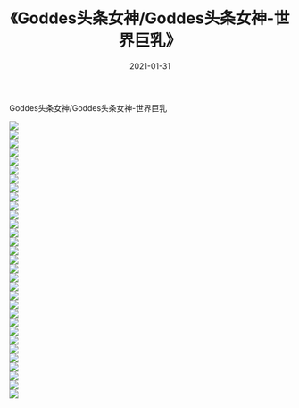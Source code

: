 ﻿---
layout: post
title:  《Goddes头条女神/Goddes头条女神-世界巨乳》
date:   2021-01-31
img: http://pic.660000.xyz/1:/网络美图/2021/Goddes头条女神/Goddes头条女神-世界巨乳/000.jpg
categories: [美女, 清纯, 唯美]
---

Goddes头条女神/Goddes头条女神-世界巨乳

 ![](http://pic.660000.xyz/1:/网络美图/2021/Goddes头条女神/Goddes头条女神-世界巨乳/001.jpg) <br>![](http://pic.660000.xyz/1:/网络美图/2021/Goddes头条女神/Goddes头条女神-世界巨乳/002.jpg) <br>![](http://pic.660000.xyz/1:/网络美图/2021/Goddes头条女神/Goddes头条女神-世界巨乳/003.jpg) <br>![](http://pic.660000.xyz/1:/网络美图/2021/Goddes头条女神/Goddes头条女神-世界巨乳/004.jpg) <br>![](http://pic.660000.xyz/1:/网络美图/2021/Goddes头条女神/Goddes头条女神-世界巨乳/005.jpg) <br>![](http://pic.660000.xyz/1:/网络美图/2021/Goddes头条女神/Goddes头条女神-世界巨乳/006.jpg) <br>![](http://pic.660000.xyz/1:/网络美图/2021/Goddes头条女神/Goddes头条女神-世界巨乳/007.jpg) <br>![](http://pic.660000.xyz/1:/网络美图/2021/Goddes头条女神/Goddes头条女神-世界巨乳/008.jpg) <br>![](http://pic.660000.xyz/1:/网络美图/2021/Goddes头条女神/Goddes头条女神-世界巨乳/009.jpg) <br>![](http://pic.660000.xyz/1:/网络美图/2021/Goddes头条女神/Goddes头条女神-世界巨乳/010.jpg) <br>![](http://pic.660000.xyz/1:/网络美图/2021/Goddes头条女神/Goddes头条女神-世界巨乳/011.jpg) <br>![](http://pic.660000.xyz/1:/网络美图/2021/Goddes头条女神/Goddes头条女神-世界巨乳/012.jpg) <br>![](http://pic.660000.xyz/1:/网络美图/2021/Goddes头条女神/Goddes头条女神-世界巨乳/013.jpg) <br>![](http://pic.660000.xyz/1:/网络美图/2021/Goddes头条女神/Goddes头条女神-世界巨乳/014.jpg) <br>![](http://pic.660000.xyz/1:/网络美图/2021/Goddes头条女神/Goddes头条女神-世界巨乳/015.jpg) <br>![](http://pic.660000.xyz/1:/网络美图/2021/Goddes头条女神/Goddes头条女神-世界巨乳/016.jpg) <br>![](http://pic.660000.xyz/1:/网络美图/2021/Goddes头条女神/Goddes头条女神-世界巨乳/017.jpg) <br>![](http://pic.660000.xyz/1:/网络美图/2021/Goddes头条女神/Goddes头条女神-世界巨乳/018.jpg) <br>![](http://pic.660000.xyz/1:/网络美图/2021/Goddes头条女神/Goddes头条女神-世界巨乳/019.jpg) <br>![](http://pic.660000.xyz/1:/网络美图/2021/Goddes头条女神/Goddes头条女神-世界巨乳/020.jpg) <br>![](http://pic.660000.xyz/1:/网络美图/2021/Goddes头条女神/Goddes头条女神-世界巨乳/021.jpg) <br>![](http://pic.660000.xyz/1:/网络美图/2021/Goddes头条女神/Goddes头条女神-世界巨乳/022.jpg) <br>![](http://pic.660000.xyz/1:/网络美图/2021/Goddes头条女神/Goddes头条女神-世界巨乳/023.jpg) <br>![](http://pic.660000.xyz/1:/网络美图/2021/Goddes头条女神/Goddes头条女神-世界巨乳/024.jpg) <br>![](http://pic.660000.xyz/1:/网络美图/2021/Goddes头条女神/Goddes头条女神-世界巨乳/025.jpg) <br>![](http://pic.660000.xyz/1:/网络美图/2021/Goddes头条女神/Goddes头条女神-世界巨乳/026.jpg) <br>![](http://pic.660000.xyz/1:/网络美图/2021/Goddes头条女神/Goddes头条女神-世界巨乳/027.jpg) <br>![](http://pic.660000.xyz/1:/网络美图/2021/Goddes头条女神/Goddes头条女神-世界巨乳/028.jpg) <br>![](http://pic.660000.xyz/1:/网络美图/2021/Goddes头条女神/Goddes头条女神-世界巨乳/029.jpg) <br>![](http://pic.660000.xyz/1:/网络美图/2021/Goddes头条女神/Goddes头条女神-世界巨乳/030.jpg) <br>![](http://pic.660000.xyz/1:/网络美图/2021/Goddes头条女神/Goddes头条女神-世界巨乳/031.jpg) <br>
